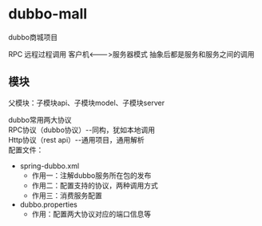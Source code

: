 # dubbo-mall
dubbo商城项目

RPC 远程过程调用
客户机<--->服务器模式
抽象后都是服务和服务之间的调用

## 模块
父模块：子模块api、子模块model、子模块server

dubbo常用两大协议   
RPC协议（dubbo协议）--同构，犹如本地调用   
Http协议（rest api）--通用项目，通用解析   
配置文件：
+ spring-dubbo.xml
    - 作用一：注解dubbo服务所在包的发布
    - 作用二：配置支持的协议，两种调用方式
    - 作用三：消费服务配置
+ dubbo.properties
    - 作用：配置两大协议对应的端口信息等